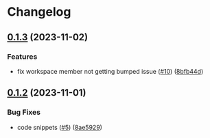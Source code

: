 # Changelog

## [0.1.3](https://github.com/zerocore-ai/lazy-attribute/compare/lazy-attribute-v0.1.2...lazy-attribute-v0.1.3) (2023-11-02)


### Features

* fix workspace member not getting bumped issue ([#10](https://github.com/zerocore-ai/lazy-attribute/issues/10)) ([8bfb44d](https://github.com/zerocore-ai/lazy-attribute/commit/8bfb44ddd4e76649a1bec4f207fa5febd2a84644))

## [0.1.2](https://github.com/zerocore-ai/lazy-attribute/compare/lazy-attribute-v0.1.1...lazy-attribute-v0.1.2) (2023-11-01)


### Bug Fixes

* code snippets ([#5](https://github.com/zerocore-ai/lazy-attribute/issues/5)) ([8ae5929](https://github.com/zerocore-ai/lazy-attribute/commit/8ae5929261b40cda2d67ea52a7f7bf8387635191))
